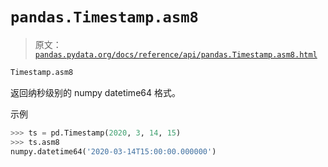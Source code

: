 # `pandas.Timestamp.asm8`

> 原文：[`pandas.pydata.org/docs/reference/api/pandas.Timestamp.asm8.html`](https://pandas.pydata.org/docs/reference/api/pandas.Timestamp.asm8.html)

```py
Timestamp.asm8
```

返回纳秒级别的 numpy datetime64 格式。

示例

```py
>>> ts = pd.Timestamp(2020, 3, 14, 15)
>>> ts.asm8
numpy.datetime64('2020-03-14T15:00:00.000000') 
```
